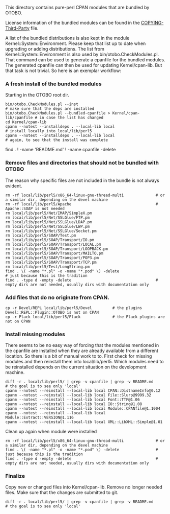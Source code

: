 This directory contains pure-perl CPAN modules that are bundled by OTOBO.

License information of the bundled modules can be found in the
[COPYING-Third-Party](../../COPYING-Third-Party) file.

A list of the bundled distributions is also kept in the module Kernel::System::Environment. Please keep that list
up to date when upgrading or adding distributions. The list from Kernel::System::Environment is also used by
bin/otobo.CheckModules.pl. That command can be used to generate a cpanfile for the bundled modules.
The generated cpanfile can then be used for updating Kernel/cpan-lib.
But that task is not trivial. So here is an exemplar workflow:

### A fresh install of the bundled modules

Starting in the OTOBO root dir.

    bin/otobo.CheckModules.pl --inst                                        # make sure that the deps are installed
    bin/otobo.CheckModules.pl --bundled-cpanfile > Kernel/cpan-lib/cpanfile # in case the list has changed
    cd Kernel/cpan-lib
    cpanm --notest --installdeps . --local-lib local                        # install locally into local/lib/perl5
    cpanm --notest --installdeps . --local-lib local                        # again, to see that the install was complete

find . ! -name 'README.md' ! -name cpanfile -delete

### Remove files and directories that should not be bundled with OTOBO

The reason why specific files are not included in the bundle is not always evident.

    rm -rf local/lib/perl5/x86_64-linux-gnu-thread-multi              # or a similar dir, depending on the devel machine
    rm -rf local/lib/perl5/Apache                                     # Apache::SOAP is not needed
    rm local/lib/perl5/Net/IMAP/SimpleX.pm
    rm local/lib/perl5/Net/SSLGlue/FTP.pm
    rm local/lib/perl5/Net/SSLGlue/LDAP.pm
    rm local/lib/perl5/Net/SSLGlue/LWP.pm
    rm local/lib/perl5/Net/SSLGlue/Socket.pm
    rm local/lib/perl5/SOAP/Test.pm
    rm local/lib/perl5/SOAP/Transport/IO.pm
    rm local/lib/perl5/SOAP/Transport/LOCAL.pm
    rm local/lib/perl5/SOAP/Transport/LOOPBACK.pm
    rm local/lib/perl5/SOAP/Transport/MAILTO.pm
    rm local/lib/perl5/SOAP/Transport/POP3.pm
    rm local/lib/perl5/SOAP/Transport/TCP.pm
    rm local/lib/perl5/Test/LongString.pm
    find . \( -name "*.pl" -o -name "*.pod" \) -delete                      # just because this is the tradition
    find . -type d -empty -delete                                     # empty dirs are not needed, usually dirs with documentation only

### Add files that do no originate from CPAN.

    cp -r Devel/REPL local/lib/perl5/Devel         # the plugins Devel::REPL::Plugin::OTOBO is not on CPAN
    cp -r Plack local/lib/perl5/Plack              # the Plack plugins are not on CPAN

### Install missing modules

There seems to be no easy way of forcing that the modules mentioned in the cpanfile
are installed when they are already available from a different location. So there is
a bit of manual work to to. First check for missing modules and then reinstall
them into local/lib/perl5. Which modules need to be reinstalled depends on the
current situation on the development machine.

    diff -r . local/lib/perl5/ | grep -v cpanfile | grep -v README.md      # the goal is to see only 'local'
    cpanm --notest --reinstall --local-lib local CPAN::DistnameInfo@0.12
    cpanm --notest --reinstall --local-lib local File::Slurp@9999.32
    cpanm --notest --reinstall --local-lib local Font::TTF@1.06
    cpanm --notest --reinstall --local-lib local IO::String@1.08
    cpanm --notest --reinstall --local-lib local Module::CPANfile@1.1004
    cpanm --notest --reinstall --local-lib local Module::Extract::VERSION@1.116
    cpanm --notest --reinstall --local-lib local XML::LibXML::Simple@1.01

Clean up again when module were installed

    rm -rf local/lib/perl5/x86_64-linux-gnu-thread-multi              # or a similar dir, depending on the devel machine
    find . \( -name "*.pl" -o -name "*.pod" \) -delete                # just because this is the tradition
    find . -type d -empty -delete                                     # empty dirs are not needed, usually dirs with documentation only

### Finalize

Copy new or changed files into Kernel/cpan-lib. Remove no longer needed files. Make sure that
the changes are submitted to git.

    diff -r . local/lib/perl5/ | grep -v cpanfile | grep -v README.md      # the goal is to see only 'local'
